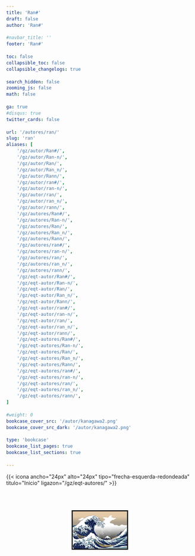 ```yaml
---
title: 'Ran#'
draft: false
author: 'Ran#'

#navbar_title: ''
footer: 'Ran#'

toc: false
collapsible_toc: false
collapsible_changelogs: true

search_hidden: false
zooming_js: false
math: false

ga: true
#disqus: true
twitter_cards: false

url: '/autores/ran/'
slug: 'ran'
aliases: [
    '/gz/autor/Ran#/',
    '/gz/autor/Ran-n/',
    '/gz/autor/Ran/',
    '/gz/autor/Ran_n/',
    '/gz/autor/Rann/',
    '/gz/autor/ran#/',
    '/gz/autor/ran-n/',
    '/gz/autor/ran/',
    '/gz/autor/ran_n/',
    '/gz/autor/rann/',
    '/gz/autores/Ran#/',
    '/gz/autores/Ran-n/',
    '/gz/autores/Ran/',
    '/gz/autores/Ran_n/',
    '/gz/autores/Rann/',
    '/gz/autores/ran#/',
    '/gz/autores/ran-n/',
    '/gz/autores/ran/',
    '/gz/autores/ran_n/',
    '/gz/autores/rann/',
    '/gz/eqt-autor/Ran#/',
    '/gz/eqt-autor/Ran-n/',
    '/gz/eqt-autor/Ran/',
    '/gz/eqt-autor/Ran_n/',
    '/gz/eqt-autor/Rann/',
    '/gz/eqt-autor/ran#/',
    '/gz/eqt-autor/ran-n/',
    '/gz/eqt-autor/ran/',
    '/gz/eqt-autor/ran_n/',
    '/gz/eqt-autor/rann/',
    '/gz/eqt-autores/Ran#/',
    '/gz/eqt-autores/Ran-n/',
    '/gz/eqt-autores/Ran/',
    '/gz/eqt-autores/Ran_n/',
    '/gz/eqt-autores/Rann/',
    '/gz/eqt-autores/ran#/',
    '/gz/eqt-autores/ran-n/',
    '/gz/eqt-autores/ran/',
    '/gz/eqt-autores/ran_n/',
    '/gz/eqt-autores/rann/',
]

#weight: 0
bookcase_cover_src: '/autor/kanagawa2.png'
bookcase_cover_src_dark: '/autor/kanagawa2.png'

type: 'bookcase'
bookcase_list_pages: true
bookcase_list_sections: true

---
```


{{< icona ancho="24px" alto="24px" tipo="frecha-esquerda-redondeada" titulo="Inicio" ligazon="/gz/eqt-autores/" >}}

<br>
<br>

<!--{{< rede ancho="24px" alto="24px" cor="si" tipo="twitter" titulo="Twitter" ligazon="Fansubgalego" >}}-->

<br>

<div style="text-align: center">
<img style="border: 3px solid currentColor" height=100 title="Ran#" alt="Ran#" src="/autor/kanagawa2.png">
</div>

<br>

